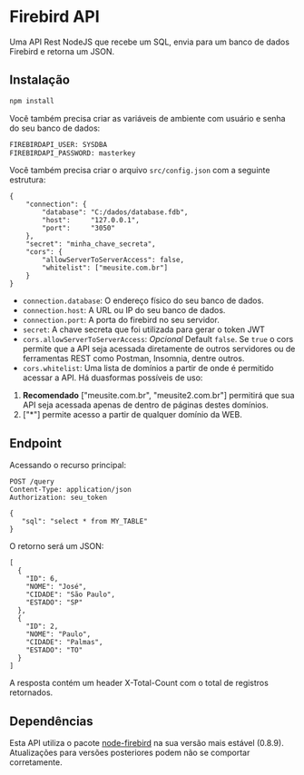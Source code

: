 # Firebird API

Uma API Rest NodeJS que recebe um SQL, envia para um banco de dados Firebird e retorna um JSON.

## Instalação


```bash
npm install 
```

Você também precisa criar as variáveis de ambiente com usuário e senha do seu banco de dados:
```bash
FIREBIRDAPI_USER: SYSDBA
FIREBIRDAPI_PASSWORD: masterkey
```


Você também precisa criar o arquivo `src/config.json` com a seguinte estrutura:

```
{
    "connection": {
        "database": "C:/dados/database.fdb",
        "host":     "127.0.0.1",
        "port":     "3050"
    },
    "secret": "minha_chave_secreta",
    "cors": {
        "allowServerToServerAccess": false,
        "whitelist": ["meusite.com.br"]
    }
}
```

* `connection.database`: O endereço físico do seu banco de dados.
* `connection.host`: A URL ou IP do seu banco de dados.
* `connection.port`: A porta do firebird no seu servidor.
* `secret`: A chave secreta que foi utilizada para gerar o token JWT
* `cors.allowServerToServerAccess`: *Opcional* Default `false`. Se `true` o cors permite que a API seja acessada diretamente de outros servidores ou de ferramentas REST como Postman, Insomnia, dentre outros.
* `cors.whitelist`: Uma lista de domínios a partir de onde é permitido acessar a API. Há duasformas possíveis de uso:

1. **Recomendado** ["meusite.com.br", "meusite2.com.br"] permitirá que sua API seja acessada apenas de dentro de páginas destes domínios.
2. ["*"] permite acesso a partir de qualquer domínio da WEB.

## Endpoint

Acessando o recurso principal:
```
POST /query
Content-Type: application/json
Authorization: seu_token

{
   "sql": "select * from MY_TABLE"
}
```

O retorno será um JSON: 

```
[
  {
    "ID": 6,
    "NOME": "José",
    "CIDADE": "São Paulo",
    "ESTADO": "SP"
  },
  {
    "ID": 2,
    "NOME": "Paulo",
    "CIDADE": "Palmas",
    "ESTADO": "TO"
  }
]
 ```

A resposta contém um header X-Total-Count com o total de registros retornados.


## Dependências
Esta API utiliza o pacote [node-firebird](https://www.npmjs.com/package/node-firebird) na sua versão mais estável (0.8.9). Atualizações para versões posteriores podem não se comportar corretamente.